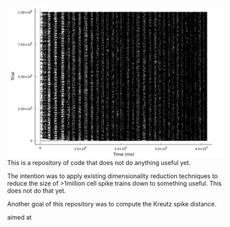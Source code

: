 ![1millionspikes.png](1millionspikes.png)
This is a repository of code that does not do anything useful yet.

The intention was to apply existing dimensionality reduction techniques to reduce the size of >1million cell spike trains down to something useful. This does not do that yet.

Another goal of this repository was to compute the Kreutz spike distance.


aimed at
